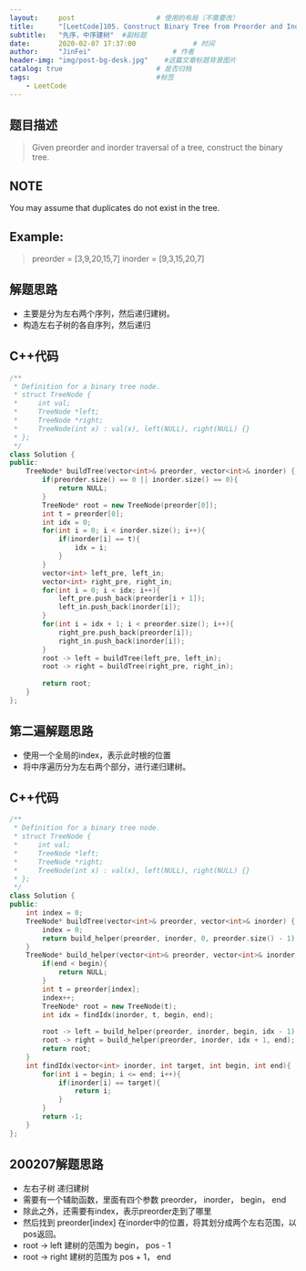 ```yaml
---
layout:     post                    # 使用的布局（不需要改） 
title:      "[LeetCode]105. Construct Binary Tree from Preorder and Inorder Traversal"               # 标题  
subtitle:   "先序，中序建树"  #副标题 
date:       2020-02-07 17:37:00              # 时间 
author:     "JinFei"                    # 作者 
header-img: "img/post-bg-desk.jpg"    #这篇文章标题背景图片 
catalog: true                       # 是否归档 
tags:                               #标签     
    - LeetCode 
---
```


## 题目描述
> Given preorder and inorder traversal of a tree, construct the binary tree.


## NOTE
You may assume that duplicates do not exist in the tree.

## Example:

> preorder = [3,9,20,15,7]
> inorder = [9,3,15,20,7]

## 解题思路

- 主要是分为左右两个序列，然后递归建树。
- 构造左右子树的各自序列，然后递归

## C++代码
```C++
/**
 * Definition for a binary tree node.
 * struct TreeNode {
 *     int val;
 *     TreeNode *left;
 *     TreeNode *right;
 *     TreeNode(int x) : val(x), left(NULL), right(NULL) {}
 * };
 */
class Solution {
public:
    TreeNode* buildTree(vector<int>& preorder, vector<int>& inorder) {
        if(preorder.size() == 0 || inorder.size() == 0){
            return NULL;
        }
        TreeNode* root = new TreeNode(preorder[0]);
        int t = preorder[0];
        int idx = 0;
        for(int i = 0; i < inorder.size(); i++){
            if(inorder[i] == t){
                idx = i;
            }
        }
        vector<int> left_pre, left_in;
        vector<int> right_pre, right_in;
        for(int i = 0; i < idx; i++){
            left_pre.push_back(preorder[i + 1]);
            left_in.push_back(inorder[i]);
        }
        for(int i = idx + 1; i < preorder.size(); i++){
            right_pre.push_back(preorder[i]);
            right_in.push_back(inorder[i]);
        }
        root -> left = buildTree(left_pre, left_in);
        root -> right = buildTree(right_pre, right_in);
        
        return root;
    }
};
```
## 第二遍解题思路

- 使用一个全局的index，表示此时根的位置
- 将中序遍历分为左右两个部分，进行递归建树。

## C++代码
```C++
/**
 * Definition for a binary tree node.
 * struct TreeNode {
 *     int val;
 *     TreeNode *left;
 *     TreeNode *right;
 *     TreeNode(int x) : val(x), left(NULL), right(NULL) {}
 * };
 */
class Solution {
public:
    int index = 0;
    TreeNode* buildTree(vector<int>& preorder, vector<int>& inorder) {
        index = 0;
        return build_helper(preorder, inorder, 0, preorder.size() - 1);
    }
    TreeNode* build_helper(vector<int>& preorder, vector<int>& inorder, int begin, int end){
        if(end < begin){
            return NULL;
        }
        int t = preorder[index];
        index++;
        TreeNode* root = new TreeNode(t);
        int idx = findIdx(inorder, t, begin, end);
        
        root -> left = build_helper(preorder, inorder, begin, idx - 1); //把中序分为左右两个部分
        root -> right = build_helper(preorder, inorder, idx + 1, end);
        return root;
    }
    int findIdx(vector<int> inorder, int target, int begin, int end){
        for(int i = begin; i <= end; i++){
            if(inorder[i] == target){
                return i;
            }
        }
        return -1;
    }
};
```

## 200207解题思路
- 左右子树 递归建树
- 需要有一个辅助函数，里面有四个参数 preorder， inorder， begin， end
- 除此之外，还需要有index，表示preorder走到了哪里
- 然后找到 preorder[index] 在inorder中的位置，将其划分成两个左右范围，以pos返回。
- root -> left 建树的范围为 begin， pos - 1
- root -> right 建树的范围为 pos + 1， end
